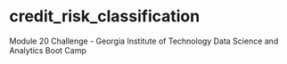 # credit_risk_classification
Module 20 Challenge - Georgia Institute of Technology Data Science and Analytics Boot Camp
